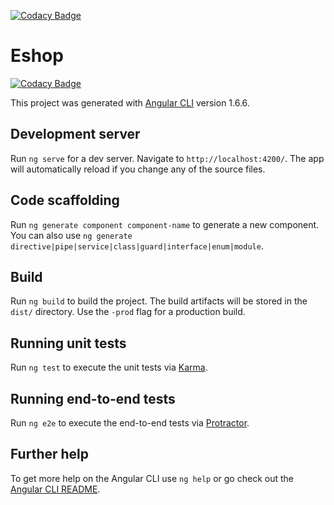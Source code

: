 [![Codacy Badge](https://api.codacy.com/project/badge/Grade/7257130ddd0441bba333eba332115871)](https://www.codacy.com/app/kafil.nasdami/eshop?utm_source=github.com&amp;utm_medium=referral&amp;utm_content=Kafiil/eshop&amp;utm_campaign=Badge_Grade)

# Eshop

[![Codacy Badge](https://api.codacy.com/project/badge/Grade/1ff44b382f4f4856b4586b7a8a3e9c70)](https://app.codacy.com/app/kafil.nasdami/eshop?utm_source=github.com&utm_medium=referral&utm_content=Kafiil/eshop&utm_campaign=badger)

This project was generated with [Angular CLI](https://github.com/angular/angular-cli) version 1.6.6.

## Development server

Run `ng serve` for a dev server. Navigate to `http://localhost:4200/`. The app will automatically reload if you change any of the source files.

## Code scaffolding

Run `ng generate component component-name` to generate a new component. You can also use `ng generate directive|pipe|service|class|guard|interface|enum|module`.

## Build

Run `ng build` to build the project. The build artifacts will be stored in the `dist/` directory. Use the `-prod` flag for a production build.

## Running unit tests

Run `ng test` to execute the unit tests via [Karma](https://karma-runner.github.io).

## Running end-to-end tests

Run `ng e2e` to execute the end-to-end tests via [Protractor](http://www.protractortest.org/).

## Further help

To get more help on the Angular CLI use `ng help` or go check out the [Angular CLI README](https://github.com/angular/angular-cli/blob/master/README.md).
